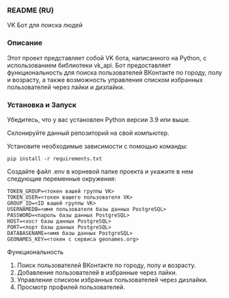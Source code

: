 ### README (RU)

VK Бот для поиска людей

### Описание
Этот проект представляет собой VK бота, написанного на Python, с использованием библиотеки vk_api. 
Бот предоставляет функциональность для поиска пользователей ВКонтакте по городу, полу и возрасту, 
а также возможность управления списком избранных пользователей через лайки и дизлайки.

### Установка и Запуск
Убедитесь, что у вас установлен Python версии 3.9 или выше.

Склонируйте данный репозиторий на свой компьютер.

Установите необходимые зависимости с помощью команды:

`pip install -r requirements.txt`

Создайте файл .env в корневой папке проекта и укажите в нем следующие переменные окружения:
```
TOKEN_GROUP=<токен вашей группы VK>
TOKEN_USER=<токен вашего пользователя VK>
GROUP_ID=<ID вашей группы VK>
USERNAMEDB=<имя пользователя базы данных PostgreSQL>
PASSWORD=<пароль базы данных PostgreSQL>
HOST=<хост базы данных PostgreSQL>
PORT=<порт базы данных PostgreSQL>
DATABASENAME=<имя базы данных PostgreSQL>
GEONAMES_KEY=<токен с сервиса geonames.org>
```



Функциональность
1. Поиск пользователей ВКонтакте по городу, полу и возрасту.
2. Добавление пользователей в избранные через лайки.
3. Управление списком избранных пользователей через дизлайки.
4. Просмотр профилей пользователей.
